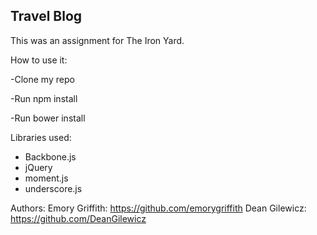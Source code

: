 ## Travel Blog

This was an assignment for The Iron Yard.

How to use it:

-Clone my repo

-Run npm install

-Run bower install

Libraries used:
* Backbone.js
* jQuery
* moment.js
* underscore.js

Authors:
Emory Griffith: https://github.com/emorygriffith
Dean Gilewicz: https://github.com/DeanGilewicz
